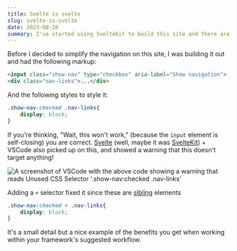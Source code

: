 ```yaml
---
title: Svelte is svelte
slug: svelte-is-svelte
date: 2023-08-28
summary: I've started using SvelteKit to build this site and there are some nice features it brings by default.
---
```



Before I decided to simplify the navigation on this site, I was building it out and had the following markup:

```html
<input class="show-nav" type="checkbox" aria-label="Show navigation">
<div class="nav-links">...</div>
```

And the following styles to style it:
```css
.show-nav:checked .nav-links{
	display: block;
}
```

If you're thinking, "Wait, this won't work," (because the `input` element is self-closing) you are correct. [Svelte](https://svelte.dev/) (well, maybe it was [SvelteKit](https://kit.svelte.dev/)) + VSCode also picked up on this, and showed a warning that this doesn't target anything!

![A screenshot of VSCode with the above code showing a warning that reads `Unused CSS Selector '.show-nav:checked .nav-links'`](/Svelte%20CSS%20linting.png)

Adding a `+` selector fixed it since these are [sibling](https://developer.mozilla.org/en-US/docs/Web/CSS/General_sibling_combinator) elements

```css
.show-nav:checked + .nav-links{
	display: block;
}
```

It's a small detail but a nice example of the benefits you get when working within your framework's suggested workflow.
